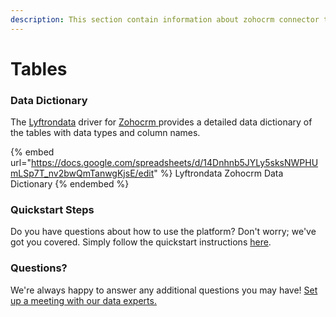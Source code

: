 ```yaml
---
description: This section contain information about zohocrm connector tables information
---
```


# Tables

### Data Dictionary

The [Lyftrondata](https://www.lyftrondata.com/) driver for [Zohocrm](https://www.lyftrondata.com/integration/sales-analytics/zohocrm//)[ ](https://www.lyftrondata.com/integration/zohocrm/)provides a detailed data dictionary of the tables with data types and column names.

{% embed url="https://docs.google.com/spreadsheets/d/14Dnhnb5JYLy5sksNWPHUmLSp7T_nv2bwQmTanwgKjsE/edit" %}
Lyftrondata Zohocrm Data Dictionary
{% endembed %}

### Quickstart Steps

Do you have questions about how to use the platform? Don't worry; we've got you covered. Simply follow the quickstart instructions [here](../README.md).

### Questions? <a href="#questions" id="questions"></a>

We're always happy to answer any additional questions you may have! [Set up a meeting with our data experts.](https://www.lyftrondata.com/book-a-meeting/)

